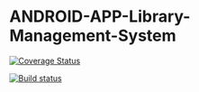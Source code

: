 # ANDROID-APP-Library-Management-System


[![Coverage Status](https://coveralls.io/repos/github/Thakhi236/ANDROID-APP-Library-Management-System/badge.svg?branch=master)](https://coveralls.io/github/Thakhi236/ANDROID-APP-Library-Management-System?branch=master)




[![Build status](/https://travis-ci.com/Thakhi236/ANDROID-APP-Library-Management-System.svg?branch=master)](https://travis-ci.com/Thakhi236/ANDROID-APP-Library-Management-System.svg?branch=master)

